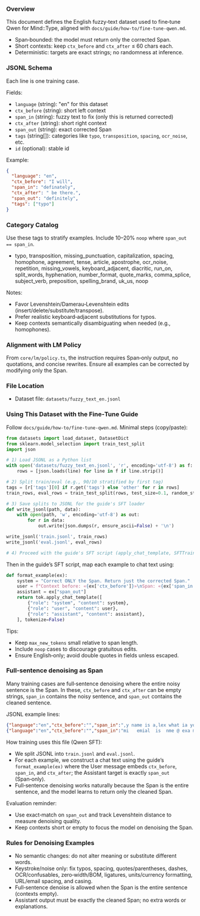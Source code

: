 <!--══════════════════════════════════════════════════
  ╔══════════════════════════════════════════════════════╗
  ║  ░  F U Z Z Y   T E X T   D A T A S E T   ( E N )  ░░  ║
  ║                                                      ║
  ║                                                      ║
  ║                                                      ║
  ║                                                      ║
  ║           ╌╌  P L A C E H O L D E R  ╌╌              ║
  ║                                                      ║
  ║                                                      ║
  ║                                                      ║
  ║                                                      ║
  ╚══════════════════════════════════════════════════════╝
    • WHAT ▸ English fuzzy→clear span-bounded dataset for Qwen SFT
    • WHY  ▸ Train deterministic micro‑edits for clarity/grammar in MT
    • HOW  ▸ JSONL (ctx_before, span_in, ctx_after → span_out, tags)
-->

### Overview

This document defines the English fuzzy‑text dataset used to fine‑tune Qwen for Mind::Type, aligned with `docs/guide/how-to/fine-tune-qwen.md`.

- Span‑bounded: the model must return only the corrected Span.
- Short contexts: keep `ctx_before` and `ctx_after` ≤ 60 chars each.
- Deterministic: targets are exact strings; no randomness at inference.

### JSONL Schema

Each line is one training case.

Fields:

- `language` (string): "en" for this dataset
- `ctx_before` (string): short left context
- `span_in` (string): fuzzy text to fix (only this is returned corrected)
- `ctx_after` (string): short right context
- `span_out` (string): exact corrected Span
- `tags` (string[]): categories like `typo`, `transposition`, `spacing`, `ocr_noise`, etc.
- `id` (optional): stable id

Example:

```json
{
  "language": "en",
  "ctx_before": "I will",
  "span_in": "definately",
  "ctx_after": " be there.",
  "span_out": "definitely",
  "tags": ["typo"]
}
```

### Category Catalog

Use these tags to stratify examples. Include 10–20% `noop` where `span_out == span_in`.

- typo, transposition, missing_punctuation, capitalization, spacing, homophone,
  agreement, tense, article, apostrophe, ocr_noise, repetition, missing_vowels,
  keyboard_adjacent, diacritic, run_on, split_words, hyphenation, number_format,
  quote_marks, comma_splice, subject_verb, preposition, spelling_brand, uk_us, noop

Notes:

- Favor Levenshtein/Damerau‑Levenshtein edits (insert/delete/substitute/transpose).
- Prefer realistic keyboard‑adjacent substitutions for typos.
- Keep contexts semantically disambiguating when needed (e.g., homophones).

### Alignment with LM Policy

From `core/lm/policy.ts`, the instruction requires Span‑only output, no quotations, and concise rewrites. Ensure all examples can be corrected by modifying only the Span.

### File Location

- Dataset file: `datasets/fuzzy_text_en.jsonl`

### Using This Dataset with the Fine‑Tune Guide

Follow `docs/guide/how-to/fine-tune-qwen.md`. Minimal steps (copy/paste):

```python
from datasets import load_dataset, DatasetDict
from sklearn.model_selection import train_test_split
import json

# 1) Load JSONL as a Python list
with open('datasets/fuzzy_text_en.jsonl', 'r', encoding='utf-8') as f:
    rows = [json.loads(line) for line in f if line.strip()]

# 2) Split train/eval (e.g., 90/10 stratified by first tag)
tags = [r['tags'][0] if r.get('tags') else 'other' for r in rows]
train_rows, eval_rows = train_test_split(rows, test_size=0.1, random_state=42, stratify=tags)

# 3) Save splits to JSONL for the guide's SFT loader
def write_jsonl(path, data):
    with open(path, 'w', encoding='utf-8') as out:
        for r in data:
            out.write(json.dumps(r, ensure_ascii=False) + '\n')

write_jsonl('train.jsonl', train_rows)
write_jsonl('eval.jsonl', eval_rows)

# 4) Proceed with the guide's SFT script (apply_chat_template, SFTTrainer)
```

Then in the guide’s SFT script, map each example to chat text using:

```python
def format_example(ex):
    system = "Correct ONLY the Span. Return just the corrected Span."
    user = f"Context before: «{ex['ctx_before']}»\nSpan: «{ex['span_in']}»\nContext after: «{ex['ctx_after']}»"
    assistant = ex["span_out"]
    return tok.apply_chat_template([
        {"role": "system", "content": system},
        {"role": "user", "content": user},
        {"role": "assistant", "content": assistant},
    ], tokenize=False)
```

Tips:

- Keep `max_new_tokens` small relative to span length.
- Include `noop` cases to discourage gratuitous edits.
- Ensure English‑only; avoid double quotes in fields unless escaped.

### Full‑sentence denoising as Span

Many training cases are full‑sentence denoising where the entire noisy sentence is the Span. In these, `ctx_before` and `ctx_after` can be empty strings, `span_in` contains the noisy sentence, and `span_out` contains the cleaned sentence.

JSONL example lines:

```json
{"language":"en","ctx_before":"","span_in":",y name is a,lex what ia youe bname?","ctx_after":"","span_out":"My name is Alex, what is your name?","tags":["denoise_full","mixed"]}
{"language":"en","ctx_before":"","span_in":"mi   emial  is  nme @ exa mple . com","ctx_after":"","span_out":"My email is name@example.com","tags":["denoise_full","email","spacing"]}
```

How training uses this file (Qwen SFT):

- We split JSONL into `train.jsonl` and `eval.jsonl`.
- For each example, we construct a chat text using the guide’s `format_example(ex)` where the User message embeds `ctx_before`, `span_in`, and `ctx_after`; the Assistant target is exactly `span_out` (Span‑only).
- Full‑sentence denoising works naturally because the Span is the entire sentence, and the model learns to return only the cleaned Span.

Evaluation reminder:

- Use exact‑match on `span_out` and track Levenshtein distance to measure denoising quality.
- Keep contexts short or empty to focus the model on denoising the Span.

### Rules for Denoising Examples

- No semantic changes: do not alter meaning or substitute different words.
- Keystroke/noise only: fix typos, spacing, quotes/parentheses, dashes, OCR/confusables, zero‑width/BOM, ligatures, units/currency formatting, URL/email spacing, and casing.
- Full‑sentence denoise is allowed when the Span is the entire sentence (contexts empty).
- Assistant output must be exactly the cleaned Span; no extra words or explanations.
